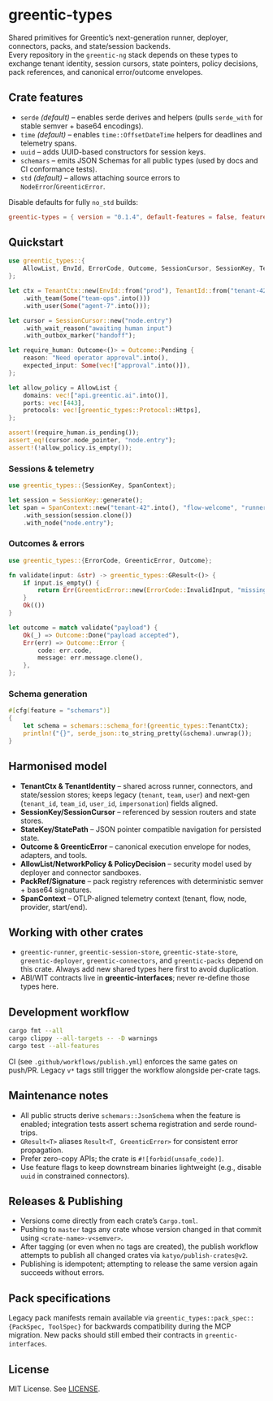 # greentic-types

Shared primitives for Greentic’s next-generation runner, deployer, connectors, packs, and state/session backends.  
Every repository in the `greentic-ng` stack depends on these types to exchange tenant identity, session cursors, state pointers, policy decisions, pack references, and canonical error/outcome envelopes.

## Crate features
- `serde` *(default)* – enables serde derives and helpers (pulls `serde_with` for stable semver + base64 encodings).
- `time` *(default)* – enables `time::OffsetDateTime` helpers for deadlines and telemetry spans.
- `uuid` – adds UUID-based constructors for session keys.
- `schemars` – emits JSON Schemas for all public types (used by docs and CI conformance tests).
- `std` *(default)* – allows attaching source errors to `NodeError`/`GreenticError`.

Disable defaults for fully `no_std` builds:
```toml
greentic-types = { version = "0.1.4", default-features = false, features = ["serde"] }
```

## Quickstart
```rust
use greentic_types::{
    AllowList, EnvId, ErrorCode, Outcome, SessionCursor, SessionKey, TenantCtx, TenantId,
};

let ctx = TenantCtx::new(EnvId::from("prod"), TenantId::from("tenant-42"))
    .with_team(Some("team-ops".into()))
    .with_user(Some("agent-7".into()));

let cursor = SessionCursor::new("node.entry")
    .with_wait_reason("awaiting human input")
    .with_outbox_marker("handoff");

let require_human: Outcome<()> = Outcome::Pending {
    reason: "Need operator approval".into(),
    expected_input: Some(vec!["approval".into()]),
};

let allow_policy = AllowList {
    domains: vec!["api.greentic.ai".into()],
    ports: vec![443],
    protocols: vec![greentic_types::Protocol::Https],
};

assert!(require_human.is_pending());
assert_eq!(cursor.node_pointer, "node.entry");
assert!(!allow_policy.is_empty());
```

### Sessions & telemetry
```rust
use greentic_types::{SessionKey, SpanContext};

let session = SessionKey::generate();
let span = SpanContext::new("tenant-42".into(), "flow-welcome", "runner-core")
    .with_session(session.clone())
    .with_node("node.entry");
```

### Outcomes & errors
```rust
use greentic_types::{ErrorCode, GreenticError, Outcome};

fn validate(input: &str) -> greentic_types::GResult<()> {
    if input.is_empty() {
        return Err(GreenticError::new(ErrorCode::InvalidInput, "missing payload"));
    }
    Ok(())
}

let outcome = match validate("payload") {
    Ok(_) => Outcome::Done("payload accepted"),
    Err(err) => Outcome::Error {
        code: err.code,
        message: err.message.clone(),
    },
};
```

### Schema generation
```rust
#[cfg(feature = "schemars")]
{
    let schema = schemars::schema_for!(greentic_types::TenantCtx);
    println!("{}", serde_json::to_string_pretty(&schema).unwrap());
}
```

## Harmonised model
- **TenantCtx & TenantIdentity** – shared across runner, connectors, and state/session stores; keeps legacy (`tenant`, `team`, `user`) and next-gen (`tenant_id`, `team_id`, `user_id`, `impersonation`) fields aligned.
- **SessionKey/SessionCursor** – referenced by session routers and state stores.
- **StateKey/StatePath** – JSON pointer compatible navigation for persisted state.
- **Outcome<T> & GreenticError** – canonical execution envelope for nodes, adapters, and tools.
- **AllowList/NetworkPolicy & PolicyDecision** – security model used by deployer and connector sandboxes.
- **PackRef/Signature** – pack registry references with deterministic semver + base64 signatures.
- **SpanContext** – OTLP-aligned telemetry context (tenant, flow, node, provider, start/end).

## Working with other crates
- `greentic-runner`, `greentic-session-store`, `greentic-state-store`, `greentic-deployer`, `greentic-connectors`, and `greentic-packs` depend on this crate. Always add new shared types here first to avoid duplication.
- ABI/WIT contracts live in **greentic-interfaces**; never re-define those types here.

## Development workflow
```bash
cargo fmt --all
cargo clippy --all-targets -- -D warnings
cargo test --all-features
```

CI (see `.github/workflows/publish.yml`) enforces the same gates on push/PR. Legacy `v*` tags still trigger the workflow alongside per-crate tags.

## Maintenance notes
- All public structs derive `schemars::JsonSchema` when the feature is enabled; integration tests assert schema registration and serde round-trips.
- `GResult<T>` aliases `Result<T, GreenticError>` for consistent error propagation.
- Prefer zero-copy APIs; the crate is `#![forbid(unsafe_code)]`.
- Use feature flags to keep downstream binaries lightweight (e.g., disable `uuid` in constrained connectors).

## Releases & Publishing
- Versions come directly from each crate’s `Cargo.toml`.
- Pushing to `master` tags any crate whose version changed in that commit using `<crate-name>-v<semver>`.
- After tagging (or even when no tags are created), the publish workflow attempts to publish all changed crates via `katyo/publish-crates@v2`.
- Publishing is idempotent; attempting to release the same version again succeeds without errors.

## Pack specifications
Legacy pack manifests remain available via `greentic_types::pack_spec::{PackSpec, ToolSpec}` for backwards compatibility during the MCP migration. New packs should still embed their contracts in `greentic-interfaces`.

## License
MIT License. See [LICENSE](LICENSE).

